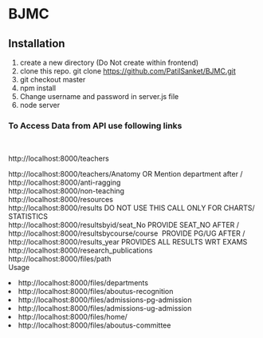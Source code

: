 # BJMC

<h2>Installation</h2>

1. create a new directory (Do Not create within frontend)
2. clone this repo. git clone https://github.com/PatilSanket/BJMC.git
3. git checkout master
4. npm install
5. Change username and password in server.js file 
5. node server




<h3>To Access Data from API use following links
</h3>
<br>

http://localhost:8000/teachers
<br>

http://localhost:8000/teachers/Anatomy OR Mention department after /
    <br>
   http://localhost:8000/anti-ragging
    <br>
   http://localhost:8000/non-teaching
    <br>
     http://localhost:8000/resources
    <br>
     http://localhost:8000/results DO NOT USE THIS CALL ONLY FOR CHARTS/ STATISTICS
    <br>
     http://localhost:8000/resultsbyid/seat_No PROVIDE SEAT_NO AFTER /   
    <br>
     http://localhost:8000/resultsbycourse/course  PROVIDE PG/UG AFTER /
    <br>
    http://localhost:8000/results_year PROVIDES ALL RESULTS WRT EXAMS
    <br>
    http://localhost:8000/research_publications
    <br>
    http://localhost:8000/files/path<br>
    Usage
    <li>http://localhost:8000/files/departments</li>
    <li>http://localhost:8000/files/aboutus-recognition</li>
    <li>http://localhost:8000/files/admissions-pg-admission</li>
    <li>http://localhost:8000/files/admissions-ug-admission</li>
    <li>http://localhost:8000/files/home/</li>
    <li>http://localhost:8000/files/aboutus-committee</li>
    
    
    


